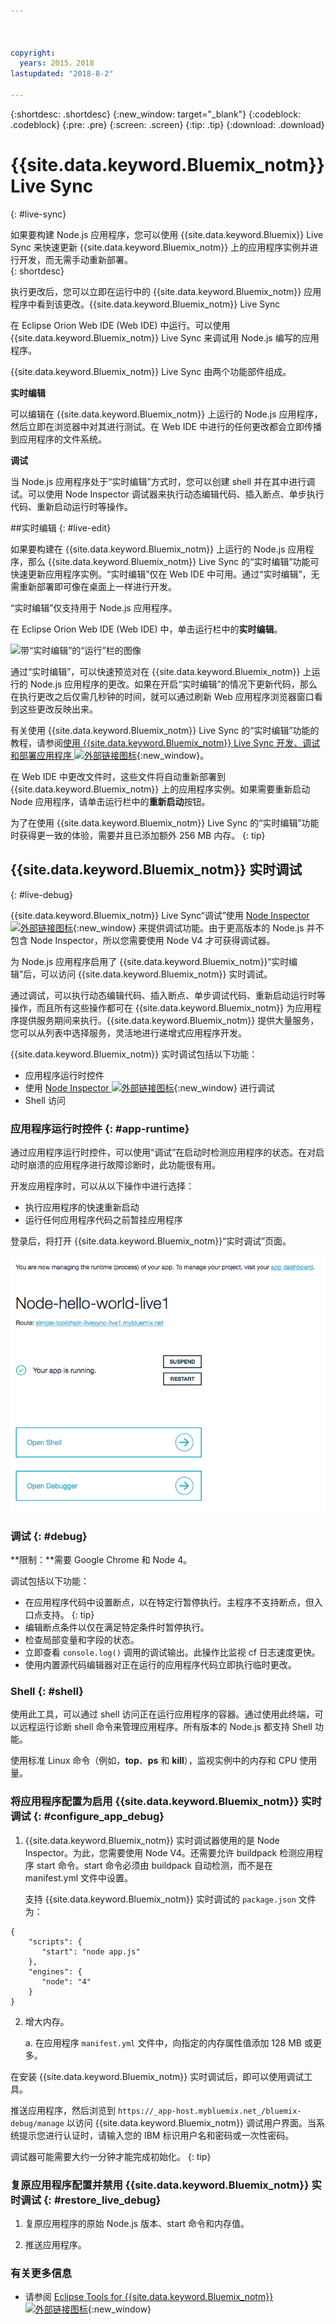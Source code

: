 ```yaml
---



copyright:
  years: 2015，2018
lastupdated: "2018-8-2"

---
```


{:shortdesc: .shortdesc}
{:new_window: target="_blank"}
{:codeblock: .codeblock}
{:pre: .pre}
{:screen: .screen}
{:tip: .tip}
{:download: .download}

# {{site.data.keyword.Bluemix_notm}} Live Sync
{: #live-sync}


如果要构建 Node.js 应用程序，您可以使用 {{site.data.keyword.Bluemix}} Live Sync 来快速更新 {{site.data.keyword.Bluemix_notm}} 上的应用程序实例并进行开发，而无需手动重新部署。   
{: shortdesc}

执行更改后，您可以立即在运行中的 {{site.data.keyword.Bluemix_notm}} 应用程序中看到该更改。{{site.data.keyword.Bluemix_notm}} Live Sync 
<!--from both the command line and -->
在 Eclipse Orion Web IDE (Web IDE) 中运行。可以使用 {{site.data.keyword.Bluemix_notm}} Live Sync 来调试用 Node.js 编写的应用程序。  

{{site.data.keyword.Bluemix_notm}} Live Sync 由两个功能部件组成。
<!--three -->

<!--
**Desktop Sync**  

You can synchronize any desktop directory tree with a cloud-based project workspace similar to the way Dropbox works. The Web IDE directly edits the same cloud-based workspace, so both stay in sync. Desktop Sync works for any kind of application. To use Desktop Sync, you need to download and install the BL command line interface.  
-->

**实时编辑**

可以编辑在 {{site.data.keyword.Bluemix_notm}} 上运行的 Node.js 应用程序，然后立即在浏览器中对其进行测试。在 Web IDE 中进行的任何更改都会立即传播到应用程序的文件系统。  

**调试**  

当 Node.js 应用程序处于“实时编辑”方式时，您可以创建 shell 并在其中进行调试。可以使用 Node Inspector 调试器来执行动态编辑代码、插入断点、单步执行代码、重新启动运行时等操作。  


##实时编辑
{: #live-edit}

如果要构建在 {{site.data.keyword.Bluemix_notm}} 上运行的 Node.js 应用程序，那么 {{site.data.keyword.Bluemix_notm}} Live Sync 的“实时编辑”功能可快速更新应用程序实例。“实时编辑”仅在 Web IDE 中可用。通过“实时编辑”，无需重新部署即可像在桌面上一样进行开发。

“实时编辑”仅支持用于 Node.js 应用程序。

在 Eclipse Orion Web IDE (Web IDE) 中，单击运行栏中的**实时编辑**。

![带“实时编辑”的“运行”栏的图像](images/bluemix-live-sync-light.png)

通过“实时编辑”，可以快速预览对在 {{site.data.keyword.Bluemix_notm}} 上运行的 Node.js 应用程序的更改。如果在开启“实时编辑”的情况下更新代码，那么在执行更改之后仅需几秒钟的时间，就可以通过刷新 Web 应用程序浏览器窗口看到这些更改反映出来。

有关使用 {{site.data.keyword.Bluemix_notm}} Live Sync 的“实时编辑”功能的教程，请参阅[使用 {{site.data.keyword.Bluemix_notm}} Live Sync 开发、调试和部署应用程序 ![外部链接图标](../../icons/launch-glyph.svg "外部链接图标")](https://www.ibm.com/cloud/garage/tutorials/use-live-sync-to-develop-debug-and-deploy-your-app){:new_window}。

在 Web IDE 中更改文件时，这些文件将自动重新部署到 {{site.data.keyword.Bluemix_notm}} 上的应用程序实例。如果需要重新启动 Node 应用程序，请单击运行栏中的**重新启动**按钮。

为了在使用 {{site.data.keyword.Bluemix_notm}} Live Sync 的“实时编辑”功能时获得更一致的体验，需要并且已添加额外 256 MB 内存。
{: tip}

## {{site.data.keyword.Bluemix_notm}} 实时调试
{: #live-debug}

{{site.data.keyword.Bluemix_notm}} Live Sync“调试”使用 [Node Inspector ![外部链接图标](../../icons/launch-glyph.svg "外部链接图标")](https://github.com/node-inspector/node-inspector){:new_window} 来提供调试功能。由于更高版本的 Node.js 并不包含 Node Inspector，所以您需要使用 Node V4 才可获得调试器。

为 Node.js 应用程序启用了 {{site.data.keyword.Bluemix_notm}}“实时编辑”后，可以访问 {{site.data.keyword.Bluemix_notm}} 实时调试。  

通过调试，可以执行动态编辑代码、插入断点、单步调试代码、重新启动运行时等操作，而且所有这些操作都可在 {{site.data.keyword.Bluemix_notm}} 为应用程序提供服务期间来执行。{{site.data.keyword.Bluemix_notm}} 提供大量服务，您可以从列表中选择服务，灵活地进行递增式应用程序开发。

{{site.data.keyword.Bluemix_notm}} 实时调试包括以下功能：

* 应用程序运行时控件
* 使用 [Node Inspector ![外部链接图标](../../icons/launch-glyph.svg "外部链接图标")](https://github.com/node-inspector/node-inspector){:new_window} 进行调试
* Shell 访问

### 应用程序运行时控件 {: #app-runtime}

通过应用程序运行时控件，可以使用“调试”在启动时检测应用程序的状态。在对启动时崩溃的应用程序进行故障诊断时，此功能很有用。

开发应用程序时，可以从以下操作中进行选择：

* 执行应用程序的快速重新启动
* 运行任何应用程序代码之前暂挂应用程序

登录后，将打开 {{site.data.keyword.Bluemix_notm}}“实时调试”页面。

![调试 UI](images/live_sync_debug.png)


### 调试 {: #debug}

**限制：**需要 Google Chrome 和 Node 4。

调试包括以下功能：  
* 在应用程序代码中设置断点，以在特定行暂停执行。主程序不支持断点，但入口点支持。
  {: tip}
* 编辑断点条件以仅在满足特定条件时暂停执行。
* 检查局部变量和字段的状态。
* 立即查看 `console.log()` 调用的调试输出。此操作比监视 cf 日志速度更快。
* 使用内置源代码编辑器对正在运行的应用程序代码立即执行临时更改。

### Shell {: #shell}

使用此工具，可以通过 shell 访问正在运行应用程序的容器。通过使用此终端，可以远程运行诊断 shell 命令来管理应用程序。所有版本的 Node.js 都支持 Shell 功能。

使用标准 Linux 命令（例如，**top**、**ps** 和 **kill**），监视实例中的内存和 CPU 使用量。

### 将应用程序配置为启用 {{site.data.keyword.Bluemix_notm}} 实时调试 {: #configure_app_debug}

1. {{site.data.keyword.Bluemix_notm}} 实时调试器使用的是 Node Inspector。为此，您需要使用 Node V4。还需要允许 buildpack 检测应用程序 start 命令。start 命令必须由 buildpack 自动检测，而不是在 manifest.yml 文件中设置。

   支持 {{site.data.keyword.Bluemix_notm}} 实时调试的 `package.json` 文件为：

  ```
  {
      "scripts": {
         "start": "node app.js"
      },
      "engines": {
         "node": "4"
      }
  }
  ```

2. 增大内存。  

    a. 在应用程序 `manifest.yml` 文件中，向指定的内存属性值添加 128 MB 或更多。

在安装 {{site.data.keyword.Bluemix_notm}} 实时调试后，即可以使用调试工具。

推送应用程序，然后浏览到 `https://_app-host.mybluemix.net_/bluemix-debug/manage` 以访问 {{site.data.keyword.Bluemix_notm}} 调试用户界面。当系统提示您进行认证时，请输入您的 IBM 标识用户名和密码或一次性密码。    

调试器可能需要大约一分钟才能完成初始化。
{: tip}

### 复原应用程序配置并禁用 {{site.data.keyword.Bluemix_notm}} 实时调试 {: #restore_live_debug}

1. 复原应用程序的原始 Node.js 版本、start 命令和内存值。

2. 推送应用程序。

### 有关更多信息

* 请参阅 [Eclipse Tools for {{site.data.keyword.Bluemix_notm}} ![外部链接图标](../../icons/launch-glyph.svg "外部链接图标")](https://www.bluemix.net/docs/manageapps/eclipsetools/eclipsetools.html){:new_window}
